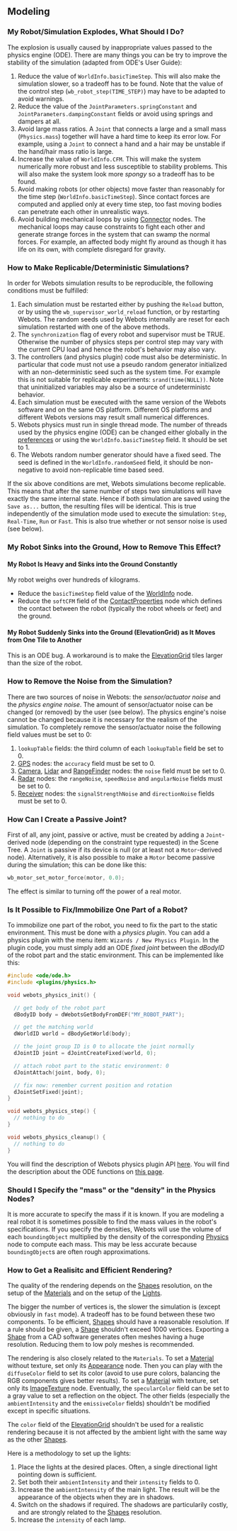 ## Modeling

### My Robot/Simulation Explodes, What Should I Do?

The explosion is usually caused by inappropriate values passed to the physics engine (ODE).
There are many things you can be try to improve the stability of the simulation (adapted from ODE's User Guide):

1. Reduce the value of `WorldInfo.basicTimeStep`.
This will also make the simulation slower, so a tradeoff has to be found.
Note that the value of the control step (`wb_robot_step(TIME_STEP)`) may have to be adapted to avoid warnings.
2. Reduce the value of the `JointParameters.springConstant` and `JointParameters.dampingConstant` fields or avoid using springs and dampers at all.
3. Avoid large mass ratios.
A `Joint` that connects a large and a small mass (`Physics.mass`) together will have a hard time to keep its error low.
For example, using a `Joint` to connect a hand and a hair may be unstable if the hand/hair mass ratio is large.
4. Increase the value of `WorldInfo.CFM`.
This will make the system numerically more robust and less susceptible to stability problems.
This will also make the system look more *spongy* so a tradeoff has to be found.
5. Avoid making robots (or other objects) move faster than reasonably for the time step (`WorldInfo.basicTimeStep`).
Since contact forces are computed and applied only at every time step, too fast moving bodies can penetrate each other in unrealistic ways.
6. Avoid building mechanical loops by using [Connector](../reference/connector.md) nodes.
The mechanical loops may cause constraints to fight each other and generate strange forces in the system that can swamp the normal forces.
For example, an affected body might fly around as though it has life on its own, with complete disregard for gravity.

### How to Make Replicable/Deterministic Simulations?

In order for Webots simulation results to be reproducible, the following conditions must be fulfilled:

1. Each simulation must be restarted either by pushing the `Reload` button, or by using the `wb_supervisor_world_reload` function, or by restarting Webots.
The random seeds used by Webots internally are reset for each simulation restarted with one of the above methods.
2. The `synchronization` flag of every robot and supervisor must be TRUE.
Otherwise the number of physics steps per control step may vary with the current CPU load and hence the robot's behavior may also vary.
3. The controllers (and physics plugin) code must also be deterministic.
In particular that code must not use a pseudo random generator initialized with an non-deterministic seed such as the system time.
For example this is not suitable for replicable experiments: `srand(time(NULL))`.
Note that uninitialized variables may also be a source of undeterministc behavior.
4. Each simulation must be executed with the same version of the Webots software and on the same OS platform.
Different OS platforms and different Webots versions may result small numerical differences.
5. Webots physics must run in single thread mode.
The number of threads used by the physics engine (ODE) can be changed either globally in the [preferences](preferences.md) or using the `WorldInfo.basicTimeStep` field.
It should be set to 1.
6. The Webots random number generator should have a fixed seed.
The seed is defined in the `WorldInfo.randomSeed` field, it should be non-negative to avoid non-replicable time based seed.

If the six above conditions are met, Webots simulations become replicable.
This means that after the same number of steps two simulations will have exactly the same internal state.
Hence if both simulation are saved using the `Save as...` button, the resulting files will be identical.
This is true independently of the simulation mode used to execute the simulation: `Step`, `Real-Time`, `Run` or `Fast`.
This is also true whether or not sensor noise is used (see below).

### My Robot Sinks into the Ground, How to Remove This Effect?

#### My Robot Is Heavy and Sinks into the Ground Constantly

My robot weighs over hundreds of kilograms.

- Reduce the `basicTimeStep` field value of the [WorldInfo](../reference/worldinfo.md) node.
- Reduce the `softCFM` field of the [ContactProperties](../reference/contactproperties.md) node which defines the contact between the robot (typically the robot wheels or feet) and the ground.

#### My Robot Suddenly Sinks into the Ground (ElevationGrid) as It Moves from One Tile to Another

This is an ODE bug.
A workaround is to make the [ElevationGrid](../reference/elevationgrid.md) tiles larger than the size of the robot.

### How to Remove the Noise from the Simulation?

There are two sources of noise in Webots: the *sensor/actuator noise* and the *physics engine noise*.
The amount of sensor/actuator noise can be changed (or removed) by the user (see below).
The physics engine's noise cannot be changed because it is necessary for the realism of the simulation.
To completely remove the sensor/actuator noise the following field values must be set to 0:

1. `lookupTable` fields: the third column of each `lookupTable` field be set to 0.
2. [GPS](../reference/gps.md) nodes: the `accuracy` field must be set to 0.
3. [Camera](../reference/camera.md), [Lidar](../reference/lidar.md) and [RangeFinder](../reference/rangefinder.md) nodes: the `noise` field must be set to 0.
4. [Radar](../reference/radar.md) nodes: the `rangeNoise`, `speedNoise` and `angularNoise` fields must be set to 0.
5. [Receiver](../reference/receiver.md) nodes: the `signalStrengthNoise` and `directionNoise` fields must be set to 0.

### How Can I Create a Passive Joint?

First of all, any joint, passive or active, must be created by adding a `Joint`-derived node (depending on the constraint type requested) in the Scene Tree.
A `Joint` is passive if its device is null (or at least not a `Motor`-derived node).
Alternatively, it is also possible to make a `Motor` become passive during the simulation; this can be done like this:

```c
wb_motor_set_motor_force(motor, 0.0);
```

The effect is similar to turning off the power of a real motor.

### Is It Possible to Fix/Immobilize One Part of a Robot?

To immobilize one part of the robot, you need to fix the part to the static environment.
This must be done with a *physics plugin*.
You can add a physics plugin with the menu item: `Wizards / New Physics Plugin`.
In the plugin code, you must simply add an ODE *fixed joint* between the *dBodyID* of the robot part and the static environment.
This can be implemented like this:

```c
#include <ode/ode.h>
#include <plugins/physics.h>

void webots_physics_init() {

  // get body of the robot part
  dBodyID body = dWebotsGetBodyFromDEF("MY_ROBOT_PART");

  // get the matching world
  dWorldID world = dBodyGetWorld(body);

  // the joint group ID is 0 to allocate the joint normally
  dJointID joint = dJointCreateFixed(world, 0);

  // attach robot part to the static environment: 0
  dJointAttach(joint, body, 0);

  // fix now: remember current position and rotation
  dJointSetFixed(joint);
}

void webots_physics_step() {
  // nothing to do
}

void webots_physics_cleanup() {
  // nothing to do
}
```

You will find the description of Webots physics plugin API [here](../reference/physics-plugin.md).
You will find the description about the ODE functions on [this page](http://ode.org/wiki/index.php?title=Manual).

### Should I Specify the "mass" or the "density" in the Physics Nodes?

It is more accurate to specify the mass if it is known.
If you are modeling a real robot it is sometimes possible to find the mass values in the robot's specifications.
If you specify the densities, Webots will use the volume of each `boundingObject` multiplied by the density of the corresponding [Physics](../reference/physics.md) node to compute each mass.
This may be less accurate because `boundingObject`s are often rough approximations.

### How to Get a Realisitc and Efficient Rendering?

The quality of the rendering depends on the [Shapes](../reference/shape.md) resolution, on the setup of the [Materials](../reference/material.md) and on the setup of the [Lights](../reference/light.md).

The bigger the number of vertices is, the slower the simulation is (except obviously in `fast` mode).
A tradeoff has to be found between these two components.
To be efficient, [Shapes](../reference/shape.md) should have a reasonable resolution.
If a rule should be given, a [Shape](../reference/shape.md) shouldn't exceed 1000 vertices.
Exporting a [Shape](../reference/shape.md) from a CAD software generates often meshes having a huge resolution.
Reducing them to low poly meshes is recommended.

The rendering is also closely related to the `Materials`.
To set a [Material](../reference/material.md) without texture, set only its [Appearance](../reference/appearance.md) node.
Then you can play with the `diffuseColor` field to set its color (avoid to use pure colors, balancing the RGB components gives better results).
To set a [Material](../reference/material.md) with texture, set only its [ImageTexture](../reference/imagetexture.md) node.
Eventually, the `specularColor` field can be set to a gray value to set a reflection on the object.
The other fields (especially the `ambientIntensity` and the `emissiveColor` fields) shouldn't be modified except in specific situations.

The `color` field of the [ElevationGrid](../reference/elevationgrid.md) shouldn't be used for a realistic rendering because it is not affected by the ambient light with the same way as the other [Shapes](../reference/shape.md).

Here is a methodology to set up the lights:

1. Place the lights at the desired places.
Often, a single directional light pointing down is sufficient.
2. Set both their `ambientIntensity` and their `intensity` fields to 0.
3. Increase the `ambientIntensity` of the main light.
The result will be the appearance of the objects when they are in shadows.
4. Switch on the shadows if required.
The shadows are particularily costly, and are strongly related to the [Shapes](../reference/shape.md) resolution.
5. Increase the `intensity` of each lamp.

